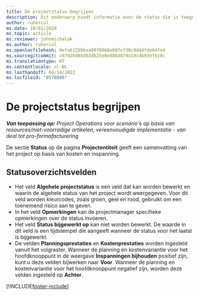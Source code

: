 ```yaml
---
title: De projectstatus begrijpen
description: Dit onderwerp biedt informatie over de status die is toegewezen aan projecten in Dynamics 365 Project Operations.
author: ruhercul
ms.date: 10/01/2020
ms.topic: article
ms.reviewer: johnmichalak
ms.author: ruhercul
ms.openlocfilehash: 9efa6135bbaa98f8968e09fcf38c9dd4fde84fe4
ms.sourcegitcommit: c0792bd65d92db25e0e8864879a19c4b93efb10c
ms.translationtype: HT
ms.contentlocale: nl-NL
ms.lasthandoff: 04/14/2022
ms.locfileid: "8578886"
---
```

# <a name="understand-project-status"></a>De projectstatus begrijpen

_**Van toepassing op:** Project Operations voor scenario's op basis van resources/niet-voorradige artikelen, vereenvoudigde implementatie - van deal tot pro-formafacturering_


De sectie **Status** op de pagina **Projectentiteit** geeft een samenvatting van het project op basis van kosten en inspanning.


## <a name="status-summary-fields"></a>Statusoverzichtsvelden

- Het veld **Algehele projectstatus** is een veld dat kan worden bewerkt en waarin de algehele status van het project wordt weergegeven. Voor dit veld worden kleurcodes, zoals groen, geel en rood, gebruikt om een toenemend risico aan te geven. 
- In het veld **Opmerkingen** kan de projectmanager specifieke opmerkingen over de status invoeren. 
- Het veld **Status bijgewerkt op** kan niet worden bewerkt. De waarde in dit veld is een tijdstempel die aangeeft wanneer de status voor het laatst is bijgewerkt.
- De velden **Planningsprestaties** en **Kostenprestaties** worden ingesteld vanuit het volgraster. Wanneer de planning en kostenvariantie voor het hoofdknooppunt in de weergave **Inspanningen bijhouden** positief zijn, kunt u deze velden bijwerken naar **Voor**. Wanneer de planning en kostenvariantie voor het hoofdknooppunt negatief zijn, worden deze velden ingesteld op **Achter**.


[!INCLUDE[footer-include](../includes/footer-banner.md)]